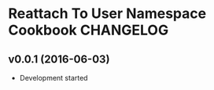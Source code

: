 Reattach To User Namespace Cookbook CHANGELOG
=============================================

v0.0.1 (2016-06-03)
-------------------
- Development started
